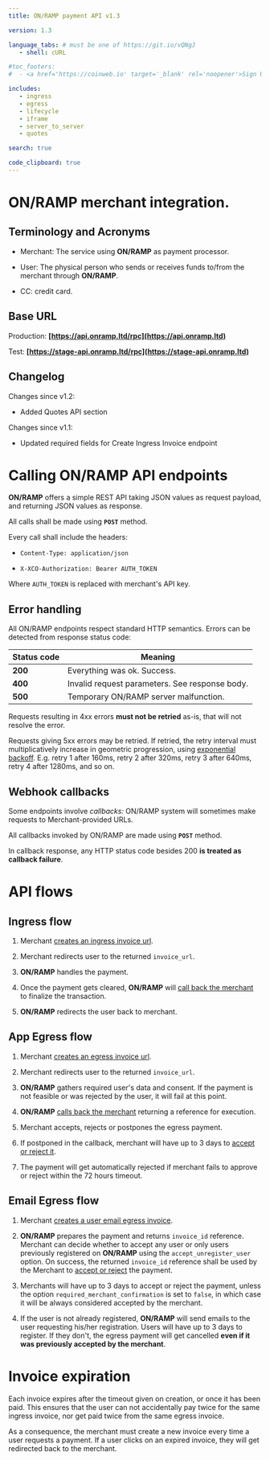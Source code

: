 ```yaml
---
title: ON/RAMP payment API v1.3

version: 1.3

language_tabs: # must be one of https://git.io/vQNgJ
   - shell: cURL

#toc_footers:
#  - <a href='https://coinweb.io' target='_blank' rel='noopener'>Sign Up for a Developer Key</a>

includes:
   - ingress
   - egress
   - lifecycle
   - iframe
   - server_to_server
   - quotes

search: true

code_clipboard: true
---
```


# ON/RAMP merchant integration.

## Terminology and Acronyms

-  Merchant: The service using **ON/RAMP** as payment processor.
-  User: The physical person who sends or receives funds to/from the merchant through **ON/RAMP**.

-  CC: credit card.

## Base URL

Production:
**[https://api.onramp.ltd/rpc](https://api.onramp.ltd)**

Test:
**[https://stage-api.onramp.ltd/rpc](https://stage-api.onramp.ltd)**

## Changelog

Changes since v1.2:

-  Added Quotes API section

Changes since v1.1:

-  Updated required fields for Create Ingress Invoice endpoint

# Calling **ON/RAMP** API endpoints

**ON/RAMP** offers a simple REST API taking JSON values as request payload, and returning JSON
values as response.

All calls shall be made using **`POST`** method.

Every call shall include the headers:

-  `Content-Type: application/json`

-  `X-XCO-Authorization: Bearer AUTH_TOKEN`

Where `AUTH_TOKEN` is replaced with merchant's API key.

## Error handling

All ON/RAMP endpoints respect standard HTTP semantics. Errors can be detected from response
status code:

| Status code | Meaning                                        |
| ----------- | ---------------------------------------------- |
| **200**     | Everything was ok. Success.                    |
| **400**     | Invalid request parameters. See response body. |
| **500**     | Temporary ON/RAMP server malfunction.          |

Requests resulting in 4xx errors **must not be retried** as-is, that will not resolve the error.

Requests giving 5xx errors may be retried. If retried, the retry interval must multiplicatively
increase in geometric progression, using [exponential backoff][]. E.g. retry 1 after 160ms, retry 2
after 320ms, retry 3 after 640ms, retry 4 after 1280ms, and so on.

[exponential backoff]: https://en.wikipedia.org/wiki/Exponential_backoff

## Webhook callbacks

Some endpoints involve _callbacks:_ ON/RAMP system will sometimes make requests to
Merchant-provided URLs.

All callbacks invoked by ON/RAMP are made using **`POST`** method.

In callback response, any HTTP status code besides 200 **is treated as callback failure**.

# API flows

## Ingress flow

1. Merchant [creates an ingress invoice url](#create-ingress-invoice).

1. Merchant redirects user to the returned `invoice_url`.

1. **ON/RAMP** handles the payment.

1. Once the payment gets cleared, **ON/RAMP** will [call back the merchant](#callback-ingress-invoice)
   to finalize the transaction.

1. **ON/RAMP** redirects the user back to merchant.

## App Egress flow

1. Merchant [creates an egress invoice url](#create-egress-invoice-app-redirection-flow).

1. Merchant redirects user to the returned `invoice_url`.

1. **ON/RAMP** gathers required user's data and consent.
   If the payment is not feasible or was rejected by the user, it will fail at this point.

1. **ON/RAMP** [calls back the merchant](#callback-egress-invoice) returning a reference for execution.

1. Merchant accepts, rejects or postpones the egress payment.

1. If postponed in the callback, merchant will have up to 3 days to [accept or reject it](#mark-operation).

1. The payment will get automatically rejected if merchant fails to approve or reject within
   the 72 hours timeout.

## Email Egress flow

1. Merchant [creates a user email egress invoice](#create-egress-invoice-user-email-flow).

1. **ON/RAMP** prepares the payment and returns `invoice_id` reference.
   Merchant can decide whether to accept any user or only users previously registered on
   **ON/RAMP** using the `accept_unregister_user` option.
   On success, the returned `invoice_id` reference shall be used by the Merchant
   to [accept or reject](#mark-operation) the payment.

1. Merchants will have up to 3 days to accept or reject the payment, unless the option `required_merchant_confirmation`
   is set to `false`, in which case it will be always considered accepted by the merchant.

1. If the user is not already registered, **ON/RAMP** will send emails to the user requesting his/her registration.
   Users will have up to 3 days to register. If they don't, the egress payment will get cancelled **even if it was previously
   accepted by the merchant**.

# Invoice expiration

Each invoice expires after the timeout given on creation, or once it has been paid. This ensures
that the user can not accidentally pay twice for the same ingress invoice, nor get paid twice from
the same egress invoice.

As a consequence, the merchant must create a new invoice every time a user requests a payment.
If a user clicks on an expired invoice, they will get redirected back to the merchant.
